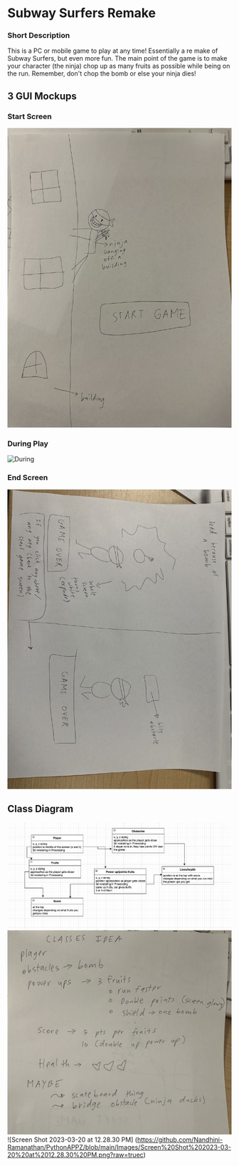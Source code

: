 # Subway Surfers Remake

### Short Description

This is a PC or mobile game to play at any time! Essentially a re make of Subway Surfers, but even more fun. The main point of the game is to make your character (the ninja) chop up as many fruits as possible while being on the run. Remember, don't chop the bomb or else your ninja dies!

## 3 GUI Mockups

### Start Screen

![Start](https://github.com/Nandhini-Ramanathan/PythonAPPZ/blob/main/Images/ninja%20start.jpg?raw=true) 

### During Play

![During](https://github.com/Nandhini-Ramanathan/PythonAPPZ/blob/02f3bdaa20c7d2b4528d4ad0ebdedcf9bbb0727c/Images/Image.jpeg) 

### End Screen

![End](https://github.com/Nandhini-Ramanathan/PythonAPPZ/blob/main/Images/ninja.jpg?raw=true) 

## Class Diagram

![Class](https://github.com/Nandhini-Ramanathan/PythonAPPZ/blob/0ef01d68d78e8cb2175a85a06090d22d092bfc0f/Images/classes%20%22subway%20surf%22.png) 
![Classezzz](https://github.com/Nandhini-Ramanathan/PythonAPPZ/blob/main/Images/classezzz.jpg?raw=true)
![Screen Shot 2023-03-20 at 12.28.30 PM] (https://github.com/Nandhini-Ramanathan/PythonAPPZ/blob/main/Images/Screen%20Shot%202023-03-20%20at%2012.28.30%20PM.png?raw=truec)

